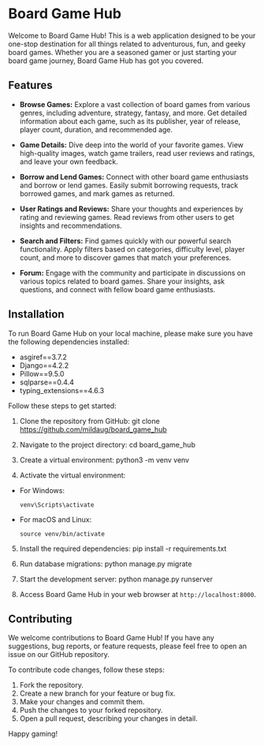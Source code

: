 # Board Game Hub

Welcome to Board Game Hub! This is a web application designed to be your one-stop destination for all things related to adventurous, fun, and geeky board games. Whether you are a seasoned gamer or just starting your board game journey, Board Game Hub has got you covered.


## Features

- **Browse Games:** Explore a vast collection of board games from various genres, including adventure, strategy, fantasy, and more. Get detailed information about each game, such as its publisher, year of release, player count, duration, and recommended age.

- **Game Details:** Dive deep into the world of your favorite games. View high-quality images, watch game trailers, read user reviews and ratings, and leave your own feedback.

- **Borrow and Lend Games:** Connect with other board game enthusiasts and borrow or lend games. Easily submit borrowing requests, track borrowed games, and mark games as returned.

- **User Ratings and Reviews:** Share your thoughts and experiences by rating and reviewing games. Read reviews from other users to get insights and recommendations.

- **Search and Filters:** Find games quickly with our powerful search functionality. Apply filters based on categories, difficulty level, player count, and more to discover games that match your preferences.

- **Forum:** Engage with the community and participate in discussions on various topics related to board games. Share your insights, ask questions, and connect with fellow board game enthusiasts.


## Installation

To run Board Game Hub on your local machine, please make sure you have the following dependencies installed:

- asgiref==3.7.2
- Django==4.2.2
- Pillow==9.5.0
- sqlparse==0.4.4
- typing_extensions==4.6.3

Follow these steps to get started:

1. Clone the repository from GitHub:
git clone https://github.com/mildaug/board_game_hub

2. Navigate to the project directory:
cd board_game_hub

3. Create a virtual environment:
python3 -m venv venv

4. Activate the virtual environment:

- For Windows:

  ```
  venv\Scripts\activate
  ```

- For macOS and Linux:

  ```
  source venv/bin/activate
  ```

5. Install the required dependencies:
pip install -r requirements.txt

6. Run database migrations:
python manage.py migrate

7. Start the development server:
python manage.py runserver

8. Access Board Game Hub in your web browser at `http://localhost:8000`.


## Contributing

We welcome contributions to Board Game Hub! If you have any suggestions, bug reports, or feature requests, please feel free to open an issue on our GitHub repository.

To contribute code changes, follow these steps:

1. Fork the repository.
2. Create a new branch for your feature or bug fix.
3. Make your changes and commit them.
4. Push the changes to your forked repository.
5. Open a pull request, describing your changes in detail.

Happy gaming!